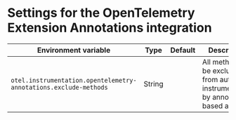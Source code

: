 # Settings for the OpenTelemetry Extension Annotations integration

| Environment variable                                             | Type   | Default | Description                                                                       |
| ---------------------------------------------------------------- | ------ | ------- | --------------------------------------------------------------------------------- |
| `otel.instrumentation.opentelemetry-annotations.exclude-methods` | String |         | All methods to be excluded from auto-instrumentation by annotation-based advices. |
